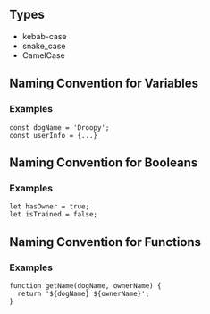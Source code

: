 
## Types
* kebab-case
* snake_case
* CamelCase




##  Naming Convention for Variables
### Examples
    const dogName = 'Droopy';
    const userInfo = {...}
## Naming Convention for Booleans
### Examples

    let hasOwner = true;
    let isTrained = false;

## Naming Convention for Functions
### Examples

    function getName(dogName, ownerName) { 
      return '${dogName} ${ownerName}';
    }
